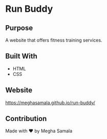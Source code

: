 # Run Buddy

## Purpose
A website that offers fitness training services.

## Built With
* HTML
* CSS

## Website
https://meghasamala.github.io/run-buddy/

## Contribution
Made with ❤️ by Megha Samala
